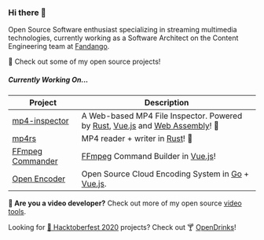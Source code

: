 ### Hi there 👋

Open Source Software enthusiast specializing in streaming multimedia technologies, currently working as a Software Architect on the Content Engineering team at [Fandango](https://www.fandango.com/).

🚀 Check out some of my open source projects!

##### Currently Working On...
| Project | Description |
| --- | --- |
| [mp4-inspector](https://github.com/alfg/mp4-inspector) | A Web-based MP4 File Inspector. Powered by [Rust](https://www.rust-lang.org/), [Vue.js](https://vuejs.org/) and [Web Assembly](https://webassembly.org/)! 🦀 |
| [mp4rs](https://github.com/alfg/mp4rs) | MP4 reader + writer in [Rust](https://www.rust-lang.org/)! :crab: |
| [FFmpeg Commander](https://github.com/alfg/ffmpeg-commander) | [FFmpeg](https://ffmpeg.org/) Command Builder in [Vue.js](https://vuejs.org/)! |
| [Open Encoder](https://github.com/alfg/openencoder) | Open Source Cloud Encoding System in [Go](https://golang.org/) + [Vue.js](https://vuejs.org/). |

**🎥 Are you a video developer?** Check out more of my open source [video tools](https://alfg.github.io/video-tools/).


Looking for [:jack_o_lantern: Hacktoberfest 2020](https://hacktoberfest.digitalocean.com/) projects? Check out 🍸 [OpenDrinks](https://github.com/alfg/opendrinks)!
